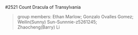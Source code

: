 #2521 Count Dracula of Transylvania 
> group members: 
> Ethan Marlow; 
> Gonzalo Ovalles Gomez; 
> Weilin(Sunny) Sun-Sunnnie-z5261245;  
> Zhaocheng(Barry) Li
